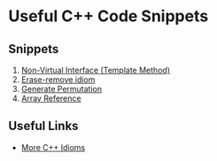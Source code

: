 Useful C++ Code Snippets
================


Snippets
----------------
1. [Non-Virtual Interface (Template Method)]()
2. [Erase-remove idiom](https://github.com/xuwangyin/cpp_snippets/blob/master/erase_remove.cpp)
3. [Generate Permutation](https://github.com/xuwangyin/cpp_snippets/blob/master/generate_permutation.cpp)
3. [Array Reference](https://github.com/xuwangyin/cpp_snippets/blob/master/array_reference.cpp)

Useful Links
----------------
- [More C++ Idioms](http://en.wikibooks.org/w/index.php?title=More_C%2B%2B_Idioms&stable=1)
